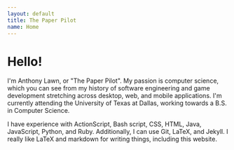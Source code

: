 ```yaml
---
layout: default
title: The Paper Pilot
name: Home
---
```

# Hello!
I'm Anthony Lawn, or "The Paper Pilot". My passion is computer science, which you can see from my history of software engineering and game development stretching across desktop, web, and mobile applications. I'm currently attending the University of Texas at Dallas, working towards a B.S. in Computer Science.

I have experience with ActionScript, Bash script, CSS, HTML, Java, JavaScript, Python, and Ruby. Additionally, I can use Git, LaTeX, and Jekyll. I really like LaTeX and markdown for writing things, including this website.
